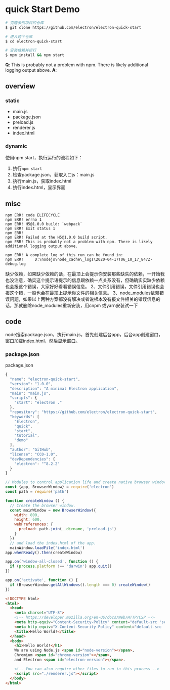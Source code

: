 # quick Start Demo

``` bash
# 克隆示例项目的仓库
$ git clone https://github.com/electron/electron-quick-start

# 进入这个仓库
$ cd electron-quick-start

# 安装依赖并运行
$ npm install && npm start
```

**Q**: This is probably not a problem with npm. There is likely additional logging output above. 
**A**: 

## overview

### static

* main.js
* package.json
* preload.js
* renderer.js
* index.html

### dynamic
使用npm start，执行运行的流程如下：

1. 执行`npm start`
2. 检查package.json，获取入口js：main.js
3. 执行main.js，获取index.html
4. 执行index.html，显示界面


## misc

```
npm ERR! code ELIFECYCLE
npm ERR! errno 1
npm ERR! H5@1.0.0 build: `webpack`
npm ERR! Exit status 1
npm ERR!
npm ERR! Failed at the H5@1.0.0 build script.
npm ERR! This is probably not a problem with npm. There is likely additional logging output above.

npm ERR! A complete log of this run can be found in:
npm ERR!     D:\nodejs\node_cache\_logs\2020-04-17T06_10_17_847Z-debug.log
```

缺少依赖，如果缺少依赖的话，在最顶上会提示你安装那些缺失的依赖，一开始我也没注意，确实这个提示语提示的信息跟依赖一点关系没有，但确确实实缺少依赖也会报这个错误，大家好好看看错误信息。
2、文件引用错误，文件引用错误也会报这个错，一般也会在最顶上提示你文件的相关信息。
3、node_modules依赖错误问题，如果以上两种方案都没有解决或者说根本没有报文件相关的错误信息的话，那就删除node_modules重新安装，用cnpm 或yarn安装试一下


## code

node搜索package.json，执行main.js，首先创建后台app，后台app创建窗口，窗口加载index.html，然后显示窗口。

### package.json
package.json
``` js
{
  "name": "electron-quick-start",
  "version": "1.0.0",
  "description": "A minimal Electron application",
  "main": "main.js",
  "scripts": {
    "start": "electron ."
  },
  "repository": "https://github.com/electron/electron-quick-start",
  "keywords": [
    "Electron",
    "quick",
    "start",
    "tutorial",
    "demo"
  ],
  "author": "GitHub",
  "license": "CC0-1.0",
  "devDependencies": {
    "electron": "^8.2.2"
  }
}
```


``` js
// Modules to control application life and create native browser window
const {app, BrowserWindow} = require('electron')
const path = require('path')

function createWindow () {
  // Create the browser window.
  const mainWindow = new BrowserWindow({
    width: 800,
    height: 600,
    webPreferences: {
      preload: path.join(__dirname, 'preload.js')
    }
  })
  // and load the index.html of the app.
  mainWindow.loadFile('index.html')
app.whenReady().then(createWindow)

app.on('window-all-closed', function () {
  if (process.platform !== 'darwin') app.quit()
})

app.on('activate', function () {
  if (BrowserWindow.getAllWindows().length === 0) createWindow()
})
```

``` html
<!DOCTYPE html>
<html>
  <head>
    <meta charset="UTF-8">
    <!-- https://developer.mozilla.org/en-US/docs/Web/HTTP/CSP -->
    <meta http-equiv="Content-Security-Policy" content="default-src 'self'; script-src 'self'">
    <meta http-equiv="X-Content-Security-Policy" content="default-src 'self'; script-src 'self'">
    <title>Hello World!</title>
  </head>
  <body>
    <h1>Hello World!</h1>
    We are using Node.js <span id="node-version"></span>,
    Chromium <span id="chrome-version"></span>,
    and Electron <span id="electron-version"></span>.

    <!-- You can also require other files to run in this process -->
    <script src="./renderer.js"></script>
  </body>
</html>
```
